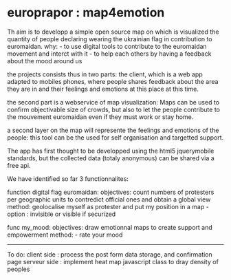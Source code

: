 europrapor : map4emotion
==========
Th aim is to developp a simple open source map on which is visualized the quantity of people declaring wearing the ukrainian 
flag in contribution to euromaidan.
why:  - to use digital tools to contribute to the euromaidan movement and interct with it
      - to help each others by having a feedback about the mood around us


the projects consists thus in two parts: the client, which is a web app adapted to mobiles phones, where people shares feedback about the area they are in and 
their feelings and emotions at this place at this time.

the second part is a webservice of map visualization: Maps can be used to confirm objectivable size of crowds, but also to let the people contribute to the mouvement euromaidan 
even if they must work or stay home.

a second layer on the map will represente the feelings and emotions of the people: this tool can be the used for self organisation
and targetted support.


The app has first thought to be developped using the html5 jquerymobile standards, but the collected data (totaly anonymous) can be shared via a free api.


We have identified so far 3 functionnalites:


function digital flag euromaidan:
	objectives:
		count numbers of protesters per geographic units to contredict official ones and obtain a global view
	method:
		geolocalise myself as protester and put my position in a map
		- option : invisible or visible if securized




func my_mood:
	objectives: draw emotionnal maps to create support and empowerment
	method:
		- rate your mood

--------------------
To do:
client side : process the post form data storage, and confirmation page
serveur side : implement heat map javascript class to dray density of peoples
